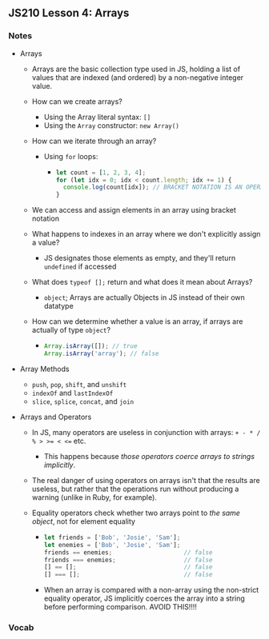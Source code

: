 ## JS210 Lesson 4: Arrays

### Notes

* Arrays

  * Arrays are the basic collection type used in JS, holding a list of values that are indexed (and ordered) by a non-negative integer value. 

  * How can we create arrays?

    * Using the Array literal syntax: `[]`
    * Using the `Array` constructor: `new Array()`

  * How can we iterate through an array?

    * Using `for` loops:

      * ```javascript
        let count = [1, 2, 3, 4];
        for (let idx = 0; idx < count.length; idx += 1) {
          console.log(count[idx]); // BRACKET NOTATION IS AN OPERATOR, NOT A METHOD
        }
        ```

  * We can access and assign elements in an array using bracket notation

  * What happens to indexes in an array where we don't explicitly assign a value?

    * JS designates those elements as empty, and they'll return `undefined` if accessed

  * What does `typeof [];` return and what does it mean about Arrays?

    * `object`; Arrays are actually Objects in JS instead of their own datatype

  * How can we determine whether a value is an array, if arrays are actually of type `object`?

    * ```javascript
      Array.isArray([]); // true
      Array.isArray('array'); // false
      ```

* Array Methods

  * `push`, `pop`, `shift`, and `unshift`
  * `indexOf` and `lastIndexOf`
  * `slice`, `splice`, `concat`, and `join`

* Arrays and Operators

  * In JS, many operators are useless in conjunction with arrays: `+ - * / % > >= < <=` etc.

    * This happens because *those operators coerce arrays to strings implicitly*.

  * The real danger of using operators on arrays isn't that the results are useless, but rather that the operations run without producing a warning (unlike in Ruby, for example).

  * Equality operators check whether two arrays point to *the same object*, not for element equality

    * ```javascript
      let friends = ['Bob', 'Josie', 'Sam'];
      let enemies = ['Bob', 'Josie', 'Sam'];
      friends == enemies;                    // false
      friends === enemies;                   // false
      [] == [];                              // false
      [] === [];                             // false
      ```

    * When an array is compared with a non-array using the non-strict equality operator, JS implicitly coerces the array into a string before performing comparison. AVOID THIS!!!!

### Vocab

